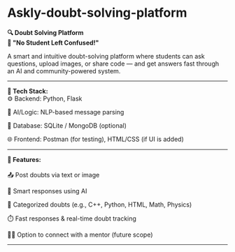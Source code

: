 ﻿# Askly-doubt-solving-platform


<b>🔍 Doubt Solving Platform</b> <br>
<b>🚀 "No Student Left Confused!"</b>

A smart and intuitive doubt-solving platform where students can ask questions, upload images, or share code — and get answers fast through an AI and community-powered system.

<hr>
<b>🔧 Tech Stack:</b> <br>
⚙️ Backend: Python, Flask

🧠 AI/Logic: NLP-based message parsing

💾 Database: SQLite / MongoDB (optional)

🌐 Frontend: Postman (for testing), HTML/CSS (if UI is added)
<br>
<hr>
<b>🎯 Features:</b><br><br>
📤 Post doubts via text or image

💬 Smart responses using AI

📂 Categorized doubts (e.g., C++, Python, HTML, Math, Physics)

⏱️ Fast responses & real-time doubt tracking

👨‍🏫 Option to connect with a mentor (future scope)
<hr>
